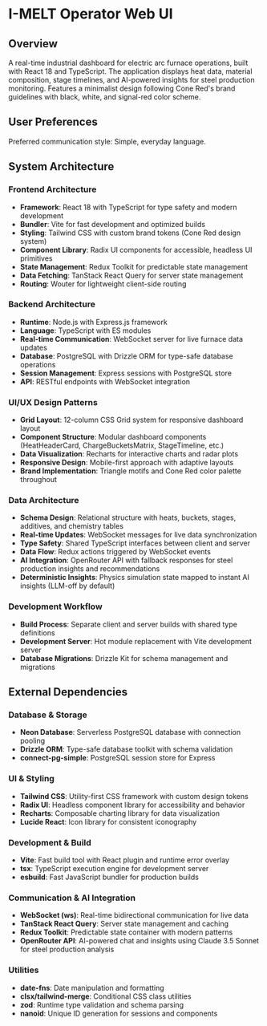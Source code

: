 # I-MELT Operator Web UI

## Overview

A real-time industrial dashboard for electric arc furnace operations, built with React 18 and TypeScript. The application displays heat data, material composition, stage timelines, and AI-powered insights for steel production monitoring. Features a minimalist design following Cone Red's brand guidelines with black, white, and signal-red color scheme.

## User Preferences

Preferred communication style: Simple, everyday language.

## System Architecture

### Frontend Architecture
- **Framework**: React 18 with TypeScript for type safety and modern development
- **Bundler**: Vite for fast development and optimized builds
- **Styling**: Tailwind CSS with custom brand tokens (Cone Red design system)
- **Component Library**: Radix UI components for accessible, headless UI primitives
- **State Management**: Redux Toolkit for predictable state management
- **Data Fetching**: TanStack React Query for server state management
- **Routing**: Wouter for lightweight client-side routing

### Backend Architecture
- **Runtime**: Node.js with Express.js framework
- **Language**: TypeScript with ES modules
- **Real-time Communication**: WebSocket server for live furnace data updates
- **Database**: PostgreSQL with Drizzle ORM for type-safe database operations
- **Session Management**: Express sessions with PostgreSQL store
- **API**: RESTful endpoints with WebSocket integration

### UI/UX Design Patterns
- **Grid Layout**: 12-column CSS Grid system for responsive dashboard layout
- **Component Structure**: Modular dashboard components (HeatHeaderCard, ChargeBucketsMatrix, StageTimeline, etc.)
- **Data Visualization**: Recharts for interactive charts and radar plots
- **Responsive Design**: Mobile-first approach with adaptive layouts
- **Brand Implementation**: Triangle motifs and Cone Red color palette throughout

### Data Architecture
- **Schema Design**: Relational structure with heats, buckets, stages, additives, and chemistry tables
- **Real-time Updates**: WebSocket messages for live data synchronization
- **Type Safety**: Shared TypeScript interfaces between client and server
- **Data Flow**: Redux actions triggered by WebSocket events
- **AI Integration**: OpenRouter API with fallback responses for steel production insights and recommendations
- **Deterministic Insights**: Physics simulation state mapped to instant AI insights (LLM-off by default)

### Development Workflow
- **Build Process**: Separate client and server builds with shared type definitions
- **Development Server**: Hot module replacement with Vite development server
- **Database Migrations**: Drizzle Kit for schema management and migrations

## External Dependencies

### Database & Storage
- **Neon Database**: Serverless PostgreSQL database with connection pooling
- **Drizzle ORM**: Type-safe database toolkit with schema validation
- **connect-pg-simple**: PostgreSQL session store for Express

### UI & Styling
- **Tailwind CSS**: Utility-first CSS framework with custom design tokens
- **Radix UI**: Headless component library for accessibility and behavior
- **Recharts**: Composable charting library for data visualization
- **Lucide React**: Icon library for consistent iconography

### Development & Build
- **Vite**: Fast build tool with React plugin and runtime error overlay
- **tsx**: TypeScript execution engine for development server
- **esbuild**: Fast JavaScript bundler for production builds

### Communication & AI Integration
- **WebSocket (ws)**: Real-time bidirectional communication for live data
- **TanStack React Query**: Server state management and caching
- **Redux Toolkit**: Predictable state container with modern patterns
- **OpenRouter API**: AI-powered chat and insights using Claude 3.5 Sonnet for steel production analysis

### Utilities
- **date-fns**: Date manipulation and formatting
- **clsx/tailwind-merge**: Conditional CSS class utilities
- **zod**: Runtime type validation and schema parsing
- **nanoid**: Unique ID generation for sessions and components